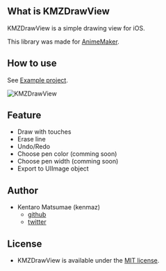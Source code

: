 
## What is KMZDrawView

KMZDrawView is a simple drawing view for iOS.

This library was made for [AnimeMaker](http://itunes.apple.com/app/animemaker/id306785702?mt=8).

## How to use

See [Example project](https://github.com/kenmaz/KMZDrawView/tree/master/ExampleProject).

<p>
  <img src="https://raw.github.com/kenmaz/KMZDrawView/resources/example.png" alt="KMZDrawView" title="KMZDrawView">
</p>

## Feature

- Draw with touches
- Erase line
- Undo/Redo
- Choose pen color (comming soon)
- Choose pen width (comming soon)
- Export to UIImage object

## Author

- Kentaro Matsumae (kenmaz)
  - [github](https://github.com/kenmaz)
  - [twitter](https://twitter.com/kenmaz)

## License

- KMZDrawView is available under the [MIT license](https://raw.githubusercontent.com/kenmaz/KMZDrawView/master/LICENSE). 